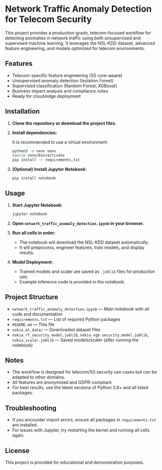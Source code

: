 # Network Traffic Anomaly Detection for Telecom Security

This project provides a production-grade, telecom-focused workflow for detecting anomalies in network traffic using both unsupervised and supervised machine learning. It leverages the NSL-KDD dataset, advanced feature engineering, and models optimized for telecom environments.

## Features
- Telecom-specific feature engineering (5G core-aware)
- Unsupervised anomaly detection (Isolation Forest)
- Supervised classification (Random Forest, XGBoost)
- Business impact analysis and compliance notes
- Ready for cloud/edge deployment

## Installation

1. **Clone the repository or download the project files.**

2. **Install dependencies:**

   It is recommended to use a virtual environment:
   ```bash
   python3 -m venv venv
   source venv/bin/activate
   pip install -r requirements.txt
   ```

3. **(Optional) Install Jupyter Notebook:**
   ```bash
   pip install notebook
   ```

## Usage

1. **Start Jupyter Notebook:**
   ```bash
   jupyter notebook
   ```

2. **Open `network_traffic_anomaly_detection.ipynb` in your browser.**

3. **Run all cells in order:**
   - The notebook will download the NSL-KDD dataset automatically.
   - It will preprocess, engineer features, train models, and display results.

4. **Model Deployment:**
   - Trained models and scaler are saved as `.joblib` files for production use.
   - Example inference code is provided in the notebook.

## Project Structure
- `network_traffic_anomaly_detection.ipynb` — Main notebook with all code and documentation
- `requirements.txt` — List of required Python packages
- `README.md` — This file
- `nokia_ml_data/` — Downloaded dataset files
- `nokia_rf_security_model.joblib`, `nokia_xgb_security_model.joblib`, `nokia_scaler.joblib` — Saved models/scaler (after running the notebook)

## Notes
- The workflow is designed for telecom/5G security use cases but can be adapted to other domains.
- All features are anonymized and GDPR-compliant.
- For best results, use the latest versions of Python 3.8+ and all listed packages.

## Troubleshooting
- If you encounter import errors, ensure all packages in `requirements.txt` are installed.
- For issues with Jupyter, try restarting the kernel and running all cells again.

## License
This project is provided for educational and demonstration purposes.
